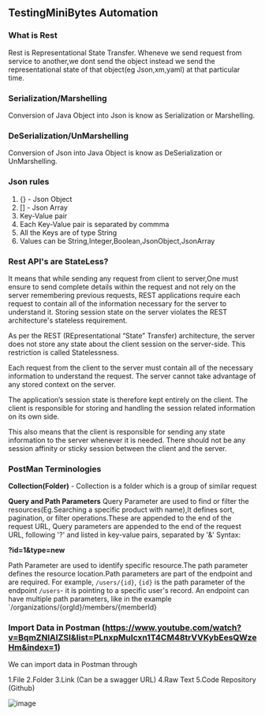 ## TestingMiniBytes Automation

### What is Rest
Rest is Representational State Transfer. Wheneve we send request from service to another,we dont send the object instead we send the representational state of that
object(eg Json,xm,yaml) at that particular time.

### Serialization/Marshelling
Conversion of Java Object into Json is know as Serialization or Marshelling.

### DeSerialization/UnMarshelling
Conversion of  Json into Java Object is know as DeSerialization or UnMarshelling.

### Json rules
1. {} - Json Object</br>
2. [] - Json Array</br>
3. Key-Value pair</br>
4. Each Key-Value pair is separated by commma</br>
5. All the Keys are of type String</br>
6. Values can be String,Integer,Boolean,JsonObject,JsonArray

### Rest API's are StateLess?
It means that while sending any request from client to server,One must ensure to send complete details within the request and not rely on the server remembering previous requests, REST applications require each request to contain all of the information necessary for the server to understand it. Storing session state on the server violates the REST architecture's stateless requirement.

As per the REST (REpresentational “State” Transfer) architecture, the server does not store any state about the client session on the server-side. This restriction is called Statelessness.

Each request from the client to the server must contain all of the necessary information to understand the request. The server cannot take advantage of any stored context on the server.

The application’s session state is therefore kept entirely on the client. The client is responsible for storing and handling the session related information on its own side.

This also means that the client is responsible for sending any state information to the server whenever it is needed. There should not be any session affinity or sticky session between the client and the server.


### PostMan Terminologies

 **Collection(Folder)** - Collection is a folder which is a group of similar request
 
 **Query and Path Parameters** 
 Query Parameter are used to find or filter the resources(Eg.Searching a specific product with name),It defines sort, pagination, or filter operations.These are appended to the end of the request URL, Query parameters are appended to the end of the request URL, following '?' and listed in key-value pairs, separated by '&' Syntax:

**?id=1&type=new**  
 
Path Parameter are used to identify specific resource.The path parameter defines the resource location.Path parameters are part of the endpoint and are required. For example, `/users/{id}`, `{id}` is the path parameter of the endpoint `/users`- it is pointing to a specific user's record. An endpoint can have multiple path parameters, like in the example `/organizations/{orgId}/members/{memberId}


### Import Data in Postman (https://www.youtube.com/watch?v=BqmZNlAIZSI&list=PLnxpMuIcxn1T4CM48trVVKybEesQWzeHm&index=1)

We can import data in Postman through

1.File
2.Folder
3.Link (Can be a swagger URL)
4.Raw Text
5.Code Repository (Github)

![image](https://user-images.githubusercontent.com/52998083/185780654-9e1003a3-d43a-40ef-8f3d-3c06496fb401.png)

